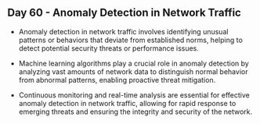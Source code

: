 ## Day 60 - Anomaly Detection in Network Traffic

- Anomaly detection in network traffic involves identifying unusual patterns or behaviors that deviate from established norms, helping to detect potential security threats or performance issues.

- Machine learning algorithms play a crucial role in anomaly detection by analyzing vast amounts of network data to distinguish normal behavior from abnormal patterns, enabling proactive threat mitigation.

- Continuous monitoring and real-time analysis are essential for effective anomaly detection in network traffic, allowing for rapid response to emerging threats and ensuring the integrity and security of the network.
